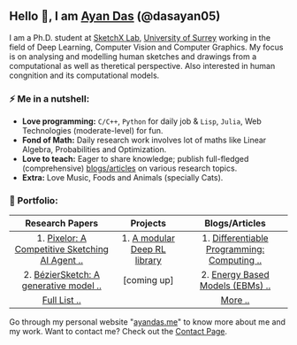 ## Hello 👋, I am [Ayan Das](https://ayandas.me) (@dasayan05)

I am a Ph.D. student at [SketchX Lab](http://sketchx.ai/), [University of Surrey](http://surrey.ac.uk/) working in the field of Deep Learning, Computer Vision and Computer Graphics. My focus is on analysing and modelling human sketches and drawings from a computational as well as theretical perspective. Also interested in human congnition and its computational models.

### ⚡️ Me in a nutshell:

- **Love programming:** `C/C++`, `Python` for daily job & `Lisp`, `Julia`, Web Technologies (moderate-level) for fun.
- **Fond of Math:** Daily research work involves lot of maths like Linear Algebra, Probabilities and Optimization.
- **Love to teach:** Eager to share knowledge; publish full-fledged (comprehensive) [blogs/articles](https://ayandas.me/blogs.html) on various research topics.
- **Extra:** Love Music, Foods and Animals (specially Cats).

### 📝 Portfolio:

|                     **Research Papers**                      |                         **Projects**                         |                      **Blogs/Articles**                      |
| :----------------------------------------------------------: | :----------------------------------------------------------: | :----------------------------------------------------------: |
| 1. [Pixelor: A Competitive Sketching AI Agent ..](https://ayandas.me/pubs/2020/07/30/pub-8.html) | 1. [A modular Deep RL library](https://github.com/dasayan05/rlx) | 1. [Differentiable Programming: Computing ..](https://ayandas.me/blog-tut/2020/09/08/differentiable-programming.html) |
| 2. [BézierSketch: A generative model ..](https://ayandas.me/pubs/2020/05/22/pub-7.html) |                         [coming up]                          | 2. [Energy Based Models (EBMs) ..](https://ayandas.me/blog-tut/2020/08/13/energy-based-models-one.html) |
|         [Full List ..](https://ayandas.me/pubs.html)         |                                                              |           [More ..](https://ayandas.me/blogs.html)           |

Go through my personal website "[ayandas.me](https://ayandas.me/)" to know more about me and my work. Want to contact me? Check out the [Contact Page](https://ayandas.me/contact.html).

